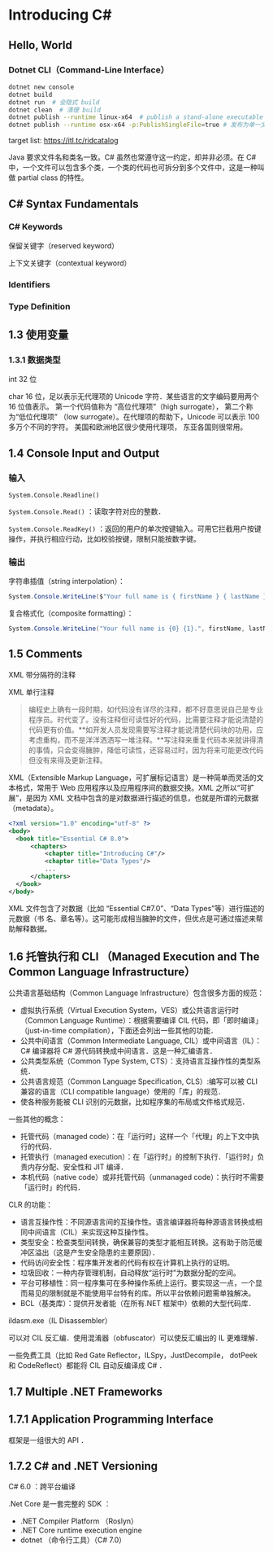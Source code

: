 # Introducing C#

## Hello, World

### Dotnet CLI（Command-Line Interface）

```sh
dotnet new console
dotnet build
dotnet run  # 会隐式 build
dotnet clean  # 清理 build
dotnet publish --runtime linux-x64  # publish a stand-alone executable (不需要 runtime)
dotnet publish --runtime osx-x64 -p:PublishSingleFile=true # 发布为单一文件
```

target list: <https://itl.tc/ridcatalog>

Java 要求文件名和类名一致。C# 虽然也常遵守这一约定，却并非必须。在 C# 中，一个文件可以包含多个类，一个类的代码也可拆分到多个文件中，这是一种叫做 partial class 的特性。

## C# Syntax Fundamentals

### C# Keywords

保留关键字（reserved keyword）

上下文关键字（contextual keyword）

### Identifiers

### Type Definition

## 1.3 使用变量

### 1.3.1 数据类型

int 32 位

char 16 位，足以表示无代理项的 Unicode 字符．某些语言的文字编码要用两个 16 位值表示。 第一个代码值称为 “高位代理项”（high surrogate）， 第二个称为“低位代理项” （low surrogate）。在代理项的帮助下，Unicode 可以表示 100 多万个不同的字符。 美国和欧洲地区很少使用代理项， 东亚各国则很常用。

## 1.4 Console Input and Output

### 输入

`System.Console.Readline()`

`System.Console.Read()` ：读取字符对应的整数．

`System.Console.ReadKey()` ：返回的用户的单次按键输入。可用它拦截用户按键操作，并执行相应行动，比如校验按键，限制只能按数字键。

### 输出

字符串插值（string interpolation）：

```csharp
System.Console.WriteLine($"Your full name is { firstName } { lastName }.");
```

复合格式化（composite formatting）：

```csharp
System.Console.WriteLine("Your full name is {0} {1}.", firstName, lastName);
```

## 1.5 Comments

XML 带分隔符的注释

XML 单行注释

> 编程史上确有一段时期，如代码没有详尽的注释，都不好意思说自己是专业程序员。时代变了。没有注释但可读性好的代码，比需要注释才能说清楚的代码更有价值。**如开发人员发现需要写注释才能说清楚代码块的功用，应考虑重构，而不是洋洋洒洒写一堆注释。**写注释来重复代码本来就讲得清的事情，只会变得臃肿，降低可读性，还容易过时，因为将来可能更改代码但没有来得及更新注释。

XML（Extensible Markup Language，可扩展标记语言）是一种简单而灵活的文本格式，常用于 Web 应用程序以及应用程序间的数据交换。XML 之所以“可扩展”，是因为 XML 文档中包含的是对数据进行描述的信息，也就是所谓的元数据 （metadata）。

```xml
<?xml version="1.0" encoding="utf-8" ?>
<body>
  <book title="Essential C# 8.0">
      <chapters>
          <chapter title="Introducing C#"/>
          <chapter title="Data Types"/>
          ...
      </chapters>
  </book>
</body>
```

XML 文件包含了对数据（比如 “Essential C#7.0”、“Data Types”等）进行描述的元数据（书 名、章名等）。这可能形成相当臃肿的文件，但优点是可通过描述来帮助解释数据。

## 1.6 托管执行和 CLI （Managed Execution and The Common Language Infrastructure）

公共语言基础结构（Common Language Infrastructure）包含很多方面的规范：

- 虚拟执行系统（Virtual Execution System，VES）或公共语言运行时（Common Language Runtime）：根据需要编译 CIL 代码，即「即时编译」（just-in-time compilation），下面还会列出一些其他的功能．
- 公共中间语言（Common Intermediate Language, CIL）或中间语言（IL）：C# 编译器将 C# 源代码转换成中间语言．这是一种汇编语言．
- 公共类型系统（Common Type System, CTS）：支持语言互操作性的类型系统．
- 公共语言规范（Common Language Specification, CLS）:编写可以被 CLI 兼容的语言（CLI compatible language）使用的「库」的规范．
- 使各种服务能被 CLI 识别的元数据，比如程序集的布局或文件格式规范．

一些其他的概念：

- 托管代码（managed code）：在「运行时」这样一个「代理」的上下文中执行的代码．
- 托管执行（managed execution）：在「运行时」的控制下执行．「运行时」负责内存分配、安全性和 JIT 编译．
- 本机代码（native code）或非托管代码（unmanaged code）：执行时不需要「运行时」的代码．

CLR 的功能：

- 语言互操作性：不同源语言间的互操作性。语言编译器将每种源语言转换成相同中间语言（CIL）来实现这种互操作性。
- 类型安全：检查类型间转换，确保兼容的类型才能相互转换。这有助于防范缓冲区溢出（这是产生安全隐患的主要原因）．
- 代码访问安全性：程序集开发者的代码有权在计算机上执行的证明。
- 垃圾回收：一种内存管理机制，自动释放“运行时”为数据分配的空间。
- 平台可移植性：同一程序集可在多种操作系统上运行。要实现这一点，一个显而易见的限制就是不能使用平台特有的库。所以平台依赖问题需单独解决。
- BCL（基类库）：提供开发者能（在所有.NET 框架中）依赖的大型代码库．

ildasm.exe（IL Disassembler）

可以对 CIL 反汇编．使用混淆器（obfuscator）可以使反汇编出的 IL 更难理解．

一些免费工具（比如 Red Gate Reflector，ILSpy，JustDecompile， dotPeek 和 CodeReflect）都能将 CIL 自动反编译成 C# ．

## 1.7 Multiple .NET Frameworks

## 1.7.1 Application Programming Interface

框架是一组很大的 API ．

## 1.7.2 C# and .NET Versioning

C# 6.0 ：跨平台编译

.Net Core 是一套完整的 SDK ：

- .NET Compiler Platform （Roslyn）
- .NET Core runtime execution engine
- dotnet （命令行工具）（C# 7.0）
